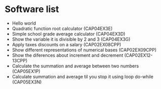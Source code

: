 # Software list

 - Hello world
 - Quadratic function root calculator (CAP04EX3E)
 - Simple school grade average calculator (CAP04EX3D)
 - Show the variable it is divisible by 2 and 3 (CAP04EX3G)
 - Apply taxes discounts on a salary (CAP02EX08CPP)
 - Show different representations of numerical bases (CAP02EX09CPP)
 - Show the diferences about increment and decrement (CAP02EX12-13CPP)
 - Calculate the summation and average between two numbers (CAP05EX1P)
 - Calculate summation and average til you stop it using loop do-while (CAP05EX3N)
